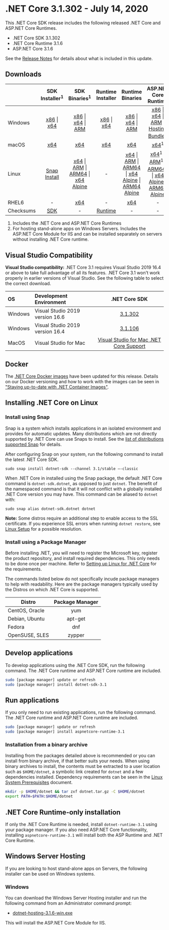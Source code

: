 # .NET Core 3.1.302 - July 14, 2020

This .NET Core SDK release includes the following released .NET Core and ASP.NET Core Runtimes.

* .NET Core SDK 3.1.302
* .NET Core Runtime 3.1.6
* ASP.NET Core 3.1.6

See the [Release Notes](https://github.com/dotnet/core/blob/main/release-notes/3.1/3.1.6/3.1.6.md) for details about what is included in this update.


## Downloads

|           | SDK Installer<sup>1</sup>                        | SDK Binaries<sup>1</sup>                 | Runtime Installer                                        | Runtime Binaries                                 | ASP.NET Core Runtime           | Windows Desktop Runtime           |
| --------- | :------------------------------------------:     | :----------------------:                 | :---------------------------:                            | :-------------------------:                      | :-----------------:            |:-----------------:            |
| Windows   | [x86][dotnet-sdk-win-x86.exe] \| [x64][dotnet-sdk-win-x64.exe] | [x86][dotnet-sdk-win-x86.zip] \| [x64][dotnet-sdk-win-x64.zip] \| [ARM][dotnet-sdk-win-arm.zip] | [x86][dotnet-runtime-win-x86.exe] \| [x64][dotnet-runtime-win-x64.exe] | [x86][dotnet-runtime-win-x86.zip] \| [x64][dotnet-runtime-win-x64.zip] \| [ARM][dotnet-runtime-win-arm.zip]  | [x86][aspnetcore-runtime-win-x86.exe] \| [x64][aspnetcore-runtime-win-x64.exe] \| [ARM][aspnetcore-runtime-win-arm.zip] \|<br> [Hosting Bundle][dotnet-hosting-win.exe]<sup>2</sup> | [x86][windowsdesktop-runtime-win-x86.exe] \| [x64][windowsdesktop-runtime-win-x64.exe] |
| macOS     | [x64][dotnet-sdk-osx-x64.pkg]  | [x64][dotnet-sdk-osx-x64.tar.gz]     | [x64][dotnet-runtime-osx-x64.pkg] | [x64][dotnet-runtime-osx-x64.tar.gz] | [x64][aspnetcore-runtime-osx-x64.tar.gz]<sup>1</sup> | - |
| Linux     |  [Snap Install][snap-install]  | [x64][dotnet-sdk-linux-x64.tar.gz] \| [ARM][dotnet-sdk-linux-arm.tar.gz] \| [ARM64][dotnet-sdk-linux-arm64.tar.gz] \| [x64 Alpine][dotnet-sdk-linux-musl-x64.tar.gz] | - | [x64][dotnet-runtime-linux-x64.tar.gz] \| [ARM][dotnet-runtime-linux-arm.tar.gz] \| [ARM64][dotnet-runtime-linux-arm64.tar.gz] \| [x64 Alpine][dotnet-runtime-linux-musl-x64.tar.gz] \| [ARM64 Alpine][dotnet-runtime-linux-musl-arm64.tar.gz] | [x64][aspnetcore-runtime-linux-x64.tar.gz]<sup>1</sup>  \| [ARM][aspnetcore-runtime-linux-arm.tar.gz]<sup>1</sup> \| [ARM64][aspnetcore-runtime-linux-arm64.tar.gz]<sup>1</sup> \| [x64 Alpine][aspnetcore-runtime-linux-musl-x64.tar.gz] \| [ARM64 Alpine][aspnetcore-runtime-linux-musl-arm64.tar.gz] | - |
| RHEL6     | -                                                | [x64][dotnet-sdk-rhel.6-x64.tar.gz]                    | -                                                        | [x64][dotnet-runtime-rhel.6-x64.tar.gz] | - |
| Checksums | [SDK][checksums-sdk]                             | -                                        | [Runtime][checksums-runtime]                             | - | - | - |

1. Includes the .NET Core and ASP.NET Core Runtimes
2. For hosting stand-alone apps on Windows Servers. Includes the ASP.NET Core Module for IIS and can be installed separately on servers without installing .NET Core runtime.

## Visual Studio Compatibility

**Visual Studio compatibility:** .NET Core 3.1 requires Visual Studio 2019 16.4 or above to take full advantage of all its features. .NET Core 3.1 won't work properly in earlier versions of Visual Studio. See the following table to select the correct download.

| OS | Development Environment | .NET Core SDK |
| :-- | :-- | :--: |
| Windows | Visual Studio 2019 version 16.6 | [3.1.302](#downloads) |
| Windows | Visual Studio 2019 version 16.4 | [3.1.106](3.1.6.md) |
| MacOS | Visual Studio for Mac | [Visual Studio for Mac .NET Core Support](https://learn.microsoft.com/visualstudio/mac/net-core-support) |


## Docker

The [.NET Core Docker images](https://hub.docker.com/r/microsoft/dotnet/) have been updated for this release. Details on our Docker versioning and how to work with the images can be seen in ["Staying up-to-date with .NET Container Images"](https://devblogs.microsoft.com/dotnet/staying-up-to-date-with-net-container-images/).

## Installing .NET Core on Linux

### Install using Snap

Snap is a system which installs applications in an isolated environment and provides for automatic updates. Many distributions which are not directly supported by .NET Core can use Snaps to install. See the [list of distributions supported Snap](https://docs.snapcraft.io/installing-snapd/6735) for details.

After configuring Snap on your system, run the following command to install the latest .NET Core SDK.

`sudo snap install dotnet-sdk --channel 3.1/stable –-classic`

When .NET Core in installed using the Snap package, the default .NET Core command is `dotnet-sdk.dotnet`, as opposed to just `dotnet`. The benefit of the namespaced command is that it will not conflict with a globally installed .NET Core version you may have. This command can be aliased to `dotnet` with:

`sudo snap alias dotnet-sdk.dotnet dotnet`

**Note:** Some distros require an additional step to enable access to the SSL certificate. If you experience SSL errors when running `dotnet restore`, see [Linux Setup](https://github.com/dotnet/core/blob/main/Documentation/linux-setup.md) for a possible resolution.

### Install using a Package Manager

Before installing .NET, you will need to register the Microsoft key, register the product repository, and install required dependencies. This only needs to be done once per machine. Refer to [Setting up Linux for .NET Core][linux-setup] for the requirements.

The commands listed below do not specifically incude package managers to help with readability. Here are the package managers typically used by the Distros on which .NET Core is supported.

| Distro | Package Manager  |
| ---             | :----:  |
| CentOS, Oracle  | yum     |
| Debian, Ubuntu  | apt-get |
| Fedora          | dnf     |
| OpenSUSE, SLES  | zypper  |


## Develop applications

To develop applications using the .NET Core SDK, run the following command. The .NET Core runtime and ASP.NET Core runtime are included.

```bash
sudo [package manager] update or refresh
sudo [package manager] install dotnet-sdk-3.1
```

## Run applications

If you only need to run existing applications, run the following command. The .NET Core runtime and ASP.NET Core runtime are included.

```bash
sudo [package manager] update or refresh
sudo [package manager] install aspnetcore-runtime-3.1
```

### Installation from a binary archive

Installing from the packages detailed above is recommended or you can install from binary archive, if that better suits your needs. When using binary archives to install, the contents must be extracted to a user location such as `$HOME/dotnet`, a symbolic link created for `dotnet` and a few dependencies installed. Dependency requirements can be seen in the [Linux System Prerequisites](https://github.com/dotnet/core/blob/main/Documentation/linux-prereqs.md) document.

```bash
mkdir -p $HOME/dotnet && tar zxf dotnet.tar.gz -C $HOME/dotnet
export PATH=$PATH:$HOME/dotnet
```

## .NET Core Runtime-only installation

If only the .NET Core Runtime is needed, install `dotnet-runtime-3.1` using your package manager. If you also need ASP.NET Core functionality, installing `aspnetcore-runtime-3.1` will install both the ASP Runtime and .NET Core Runtime.

## Windows Server Hosting

If you are looking to host stand-alone apps on Servers, the following installer can be used on Windows systems.

### Windows

You can download the Windows Server Hosting installer and run the following command from an Administrator command prompt:

* [dotnet-hosting-3.1.6-win.exe][dotnet-hosting-win.exe]

This will install the ASP.NET Core Module for IIS.

[blob-runtime]: https://dotnetcli.blob.core.windows.net/dotnet/Runtime/
[blob-sdk]: https://dotnetcli.blob.core.windows.net/dotnet/Sdk/
[release-notes]: https://github.com/dotnet/core/blob/main/release-notes/3.1/3.1.6/3.1.302-download.md
[snap-install]: 3.1.6-install-instructions.md

[checksums-runtime]: https://dotnetcli.blob.core.windows.net/dotnet/checksums/3.1.6-sha.txt
[checksums-sdk]: https://dotnetcli.blob.core.windows.net/dotnet/checksums/3.1.6-sha.txt

[linux-install]: https://learn.microsoft.com/dotnet/core/install/linux
[linux-setup]: https://learn.microsoft.com/dotnet/core/install/

[dotnet-blog]: https://devblogs.microsoft.com/dotnet/net-core-march-2020/





[//]: # ( Runtime 3.1.6)
[dotnet-runtime-linux-arm.tar.gz]: https://download.visualstudio.microsoft.com/download/pr/61d5be60-d855-4125-bce5-668dca9aefce/f91eb908b962e442532b6cd9e534a082/dotnet-runtime-3.1.6-linux-arm.tar.gz
[dotnet-runtime-linux-arm64.tar.gz]: https://download.visualstudio.microsoft.com/download/pr/9ad80afc-8284-499d-a65e-b94e3a16f273/1ed772df6ba063852e74c113b73497a5/dotnet-runtime-3.1.6-linux-arm64.tar.gz
[dotnet-runtime-linux-musl-arm64.tar.gz]: https://download.visualstudio.microsoft.com/download/pr/562b2474-33f3-49a5-9272-e6b3a6e2149e/17049664f4fc64e78dee7aee0fd33b96/dotnet-runtime-3.1.6-linux-musl-arm64.tar.gz
[dotnet-runtime-linux-musl-x64.tar.gz]: https://download.visualstudio.microsoft.com/download/pr/fbd093b6-1da8-4d4c-b6f7-37f9fad34f6e/1860e76742a5cb2a0261f19a37fcdf4d/dotnet-runtime-3.1.6-linux-musl-x64.tar.gz
[dotnet-runtime-linux-x64.tar.gz]: https://download.visualstudio.microsoft.com/download/pr/7c2978aa-1a4c-4fb0-a7cd-1dbaf1ce405d/c54e21f55dfa49d2ccdb599fa2edb9ed/dotnet-runtime-3.1.6-linux-x64.tar.gz
[dotnet-runtime-osx-x64.pkg]: https://download.visualstudio.microsoft.com/download/pr/913dab92-cfee-4014-bc48-d520b44731c0/1e8734857e417362484c7b8f35563946/dotnet-runtime-3.1.6-osx-x64.pkg
[dotnet-runtime-osx-x64.tar.gz]: https://download.visualstudio.microsoft.com/download/pr/d1a67dcf-12d9-4ecd-86a4-c4a659f0eebf/519db8ce56503d551d35ef9378239c70/dotnet-runtime-3.1.6-osx-x64.tar.gz
[dotnet-runtime-rhel.6-x64.tar.gz]: https://download.visualstudio.microsoft.com/download/pr/72fb69dc-0e47-4e48-a41f-bb1be044b304/48713906e9ab72f5f75fc2093045be2e/dotnet-runtime-3.1.6-rhel.6-x64.tar.gz
[dotnet-runtime-win-arm.zip]: https://download.visualstudio.microsoft.com/download/pr/4f3e9a48-a899-413e-8672-19228c591585/a1a018600cd27aa71892c60cc39b98cb/dotnet-runtime-3.1.6-win-arm.zip
[dotnet-runtime-win-x64.exe]: https://download.visualstudio.microsoft.com/download/pr/518aafee-1285-4153-a30a-e4eefd538c90/6437d77a67b9c6b8cf0b7b3323004229/dotnet-runtime-3.1.6-win-x64.exe
[dotnet-runtime-win-x64.zip]: https://download.visualstudio.microsoft.com/download/pr/f01755a3-b9cf-4d63-acdd-e331337548d6/ab5385bc8a555e741bc093b3459015b7/dotnet-runtime-3.1.6-win-x64.zip
[dotnet-runtime-win-x86.exe]: https://download.visualstudio.microsoft.com/download/pr/717d875c-557e-4d61-a201-8822a2fe8003/ca8639545eb797adfdb8106d8f1a0791/dotnet-runtime-3.1.6-win-x86.exe
[dotnet-runtime-win-x86.zip]: https://download.visualstudio.microsoft.com/download/pr/dcbf81b8-85d5-4180-8697-ce5a3efb61cb/82208fc57e6c57e336ec4caa7320e785/dotnet-runtime-3.1.6-win-x86.zip

[//]: # ( WindowsDesktop 3.1.6)
[windowsdesktop-runtime-win-x64.exe]: https://download.visualstudio.microsoft.com/download/pr/3eb7efa1-96c6-4e97-bb9f-563ecf595f8a/7efd9c1cdd74df8fb0a34c288138a84f/windowsdesktop-runtime-3.1.6-win-x64.exe
[windowsdesktop-runtime-win-x86.exe]: https://download.visualstudio.microsoft.com/download/pr/d5fc4fb5-7374-4886-8815-68b7bf788b5b/3aeb172d4a3c5e01078738440442f4c7/windowsdesktop-runtime-3.1.6-win-x86.exe

[//]: # ( ASP 3.1.6)
[aspnetcore-runtime-linux-arm.tar.gz]: https://download.visualstudio.microsoft.com/download/pr/92e90ed5-dba3-427b-a876-8b46fe5e16b6/69cae4fe4a0ec6bc7585de6fa889fd66/aspnetcore-runtime-3.1.6-linux-arm.tar.gz
[aspnetcore-runtime-linux-arm64.tar.gz]: https://download.visualstudio.microsoft.com/download/pr/76829580-79b2-4ec5-97ff-1a733936af14/6ba68613c7491951b896396f7d7490d9/aspnetcore-runtime-3.1.6-linux-arm64.tar.gz
[aspnetcore-runtime-linux-musl-arm64.tar.gz]: https://download.visualstudio.microsoft.com/download/pr/390902a9-f6b5-4351-bffc-c1b6e367be82/f30075e5fbf8530310fcf6d9ddeca760/aspnetcore-runtime-3.1.6-linux-musl-arm64.tar.gz
[aspnetcore-runtime-linux-musl-x64.tar.gz]: https://download.visualstudio.microsoft.com/download/pr/34014520-3b9c-43a0-bc79-a5323655e235/fda26e0a67b9cf21ad648ff0c6259668/aspnetcore-runtime-3.1.6-linux-musl-x64.tar.gz
[aspnetcore-runtime-linux-x64.tar.gz]: https://download.visualstudio.microsoft.com/download/pr/9eadec7a-dd7e-476d-a348-c4bf946a0bad/c11b5123931ee17faba27e5debe74731/aspnetcore-runtime-3.1.6-linux-x64.tar.gz
[aspnetcore-runtime-osx-x64.tar.gz]: https://download.visualstudio.microsoft.com/download/pr/23d6c3a0-6c26-4bfa-80fb-8204c4d214c3/7e34432dca2915d823acb07287f75238/aspnetcore-runtime-3.1.6-osx-x64.tar.gz
[aspnetcore-runtime-win-arm.zip]: https://download.visualstudio.microsoft.com/download/pr/d5eab265-5a44-4cc4-a311-e25005abd99c/c4bc72c27498ab0e82b41f4e094f876b/aspnetcore-runtime-3.1.6-win-arm.zip
[aspnetcore-runtime-win-x64.exe]: https://download.visualstudio.microsoft.com/download/pr/08874f02-fa49-4601-8234-a4adaf7be8ac/ad7e7cda61502321c08b99e297de334f/aspnetcore-runtime-3.1.6-win-x64.exe
[aspnetcore-runtime-win-x64.zip]: https://download.visualstudio.microsoft.com/download/pr/ef32bac8-be30-4609-b801-59744b9b8270/f5e2bf611cb36f4141d849ec583dc554/aspnetcore-runtime-3.1.6-win-x64.zip
[aspnetcore-runtime-win-x86.exe]: https://download.visualstudio.microsoft.com/download/pr/ac814d0a-67b7-4ef2-86c7-27afbdbf68a0/655424a5eb8f37b330b46130cb9e795b/aspnetcore-runtime-3.1.6-win-x86.exe
[aspnetcore-runtime-win-x86.zip]: https://download.visualstudio.microsoft.com/download/pr/402055ae-4406-46c4-be5e-19d67daf6f15/ab82f9b8e11093d082c23150a94bd8cf/aspnetcore-runtime-3.1.6-win-x86.zip
[dotnet-hosting-win.exe]: https://download.visualstudio.microsoft.com/download/pr/9b9f4a6e-aef8-41e0-90db-bae1b0cf4e34/4ab93354cdff8991d91a9f40d022d450/dotnet-hosting-3.1.6-win.exe

[//]: # ( SDK 3.1.302 )
[dotnet-sdk-linux-arm.tar.gz]: https://download.visualstudio.microsoft.com/download/pr/56691c4c-341a-4bca-9869-409803d23cf8/d872d7a0c27a6c5e9b812e889de89956/dotnet-sdk-3.1.302-linux-arm.tar.gz
[dotnet-sdk-linux-arm64.tar.gz]: https://download.visualstudio.microsoft.com/download/pr/5ee48114-19bf-4a28-89b6-37cab15ec3f2/f5d1f54ca93ceb8be7d8e37029c8e0f2/dotnet-sdk-3.1.302-linux-arm64.tar.gz
[dotnet-sdk-linux-musl-x64.tar.gz]: https://download.visualstudio.microsoft.com/download/pr/6177874a-8b97-42b6-a348-e57ab402db28/5583af6be03e7d75de7cd610f9d9edc3/dotnet-sdk-3.1.302-linux-musl-x64.tar.gz
[dotnet-sdk-linux-x64.tar.gz]: https://download.visualstudio.microsoft.com/download/pr/c1a30ceb-adc2-4244-b24a-06ca29bb1ee9/6df5d856ff1b3e910d283f89690b7cae/dotnet-sdk-3.1.302-linux-x64.tar.gz
[dotnet-sdk-osx-x64.pkg]: https://download.visualstudio.microsoft.com/download/pr/fff497aa-e6f6-4556-b67b-d139e772156f/4efa99b6bf0cb59104920dfd5f65f8a8/dotnet-sdk-3.1.302-osx-x64.pkg
[dotnet-sdk-osx-x64.tar.gz]: https://download.visualstudio.microsoft.com/download/pr/271e75d7-5d38-4e7c-978f-6871bed679c8/fab96db72433839ad0353c6dec2692e3/dotnet-sdk-3.1.302-osx-x64.tar.gz
[dotnet-sdk-rhel.6-x64.tar.gz]: https://download.visualstudio.microsoft.com/download/pr/59fe5668-06cf-4fa8-9786-7c716055e7fe/11f589a5353bfe390ffab903e3e26dd0/dotnet-sdk-3.1.302-rhel.6-x64.tar.gz
[dotnet-sdk-win-arm.zip]: https://download.visualstudio.microsoft.com/download/pr/53249906-4336-4c19-a2c8-1a239e0ec3bf/1f991cb4cf8c1e8f98cccf0a26667f52/dotnet-sdk-3.1.302-win-arm.zip
[dotnet-sdk-win-x64.exe]: https://download.visualstudio.microsoft.com/download/pr/56b00a71-686f-4f27-9ad1-9b30308688ed/1fa023326e475813783a240532c9f2c8/dotnet-sdk-3.1.302-win-x64.exe
[dotnet-sdk-win-x64.zip]: https://download.visualstudio.microsoft.com/download/pr/dafb4b49-9990-49aa-b8fe-9002c1a3578a/42acda06cb3d22d886b91aac37fda667/dotnet-sdk-3.1.302-win-x64.zip
[dotnet-sdk-win-x86.exe]: https://download.visualstudio.microsoft.com/download/pr/e20f0ce6-9eb7-42ff-8a18-e2d9eb929b37/75677dea8ae7ccaec7a87d2de4b0a796/dotnet-sdk-3.1.302-win-x86.exe
[dotnet-sdk-win-x86.zip]: https://download.visualstudio.microsoft.com/download/pr/97604f3e-88bb-457a-b1e5-039db0f4de87/aef2a8679512549d42691f3eb86cf7c1/dotnet-sdk-3.1.302-win-x86.zip


[//]: # ( Symbols )
